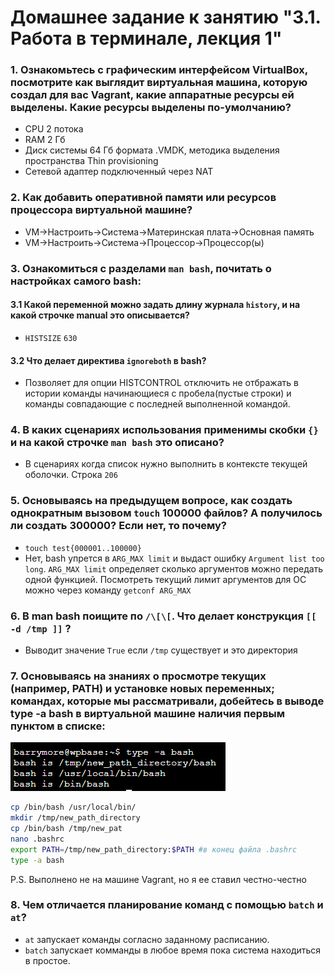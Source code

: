 # Домашнее задание к занятию "3.1. Работа в терминале, лекция 1"

### 1. Ознакомьтесь с графическим интерфейсом VirtualBox, посмотрите как выглядит виртуальная машина, которую создал для вас Vagrant, какие аппаратные ресурсы ей выделены. Какие ресурсы выделены по-умолчанию?
   * CPU 2 потока
   * RAM 2 Гб
   * Диск системы 64 Гб формата .VMDK, методика выделения пространства Thin provisioning
   * Сетевой адаптер подключенный через NAT 
### 2. Как добавить оперативной памяти или ресурсов процессора виртуальной машине?
   * VM->Настроить->Система->Материнская плата->Основная память
   * VM->Настроить->Система->Процессор->Процессор(ы)
### 3. Ознакомиться с разделами `man bash`, почитать о настройках самого bash:
   #### 3.1 Какой переменной можно задать длину журнала `history`, и на какой строчке manual это описывается?
   * `HISTSIZE` `630`
  #### 3.2 Что делает директива `ignoreboth` в bash? 
   * Позволяет для опции HISTCONTROL отключить не отбражать в истории команды начинающиеся с пробела(пустые строки) и команды совпадающие с последней выполненной командой. 
### 4. В каких сценариях использования применимы скобки `{}` и на какой строчке `man bash` это описано?
   * В сценариях когда список нужно выполнить в контексте текущей оболочки. Строка `206`
### 5. Основываясь на предыдущем вопросе, как создать однократным вызовом `touch` 100000 файлов? А получилось ли создать 300000? Если нет, то почему?
   * `touch test{000001..100000}` 
   * Нет, bash упрется в `ARG_MAX limit` и выдаст ошибку `Argument list too long`. `ARG_MAX limit` определяет сколько аргументов можно передать одной функцией. Посмотреть текущий лимит аргументов для ОС можно через команду `getconf ARG_MAX`
### 6. В man bash поищите по `/\[\[`. Что делает конструкция `[[ -d /tmp ]]` ?
   * Выводит значение `True` если `/tmp` существует и это директория 
### 7. Основываясь на знаниях о просмотре текущих (например, PATH) и установке новых переменных; командах, которые мы рассматривали, добейтесь в выводе type -a bash в виртуальной машине наличия первым пунктом в списке:

   ![type_bash](img/type_bash.PNG)

   ```bash
   cp /bin/bash /usr/local/bin/
   mkdir /tmp/new_path_directory
   cp /bin/bash /tmp/new_pat
   nano .bashrc
   export PATH=/tmp/new_path_directory:$PATH #в конец файла .bashrc
   type -a bash
   ```
   P.S. Выполнено не на машине Vagrant, но я ее ставил честно-честно
### 8. Чем отличается планирование команд с помощью `batch` и `at`?
   * `at` запускает команды согласно заданному расписанию.
   * `batch` запускает комманды в любое время пока система находиться в простое.
